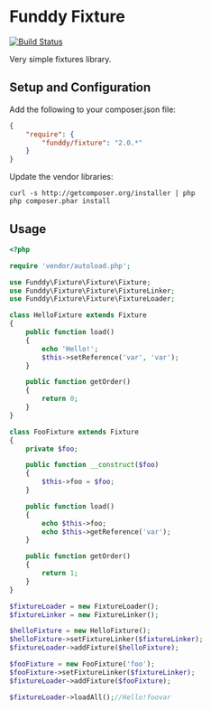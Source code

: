 Funddy Fixture
==============

[![Build Status](https://secure.travis-ci.org/funddy/fixture.png?branch=master)](http://travis-ci.org/funddy/fixture)

Very simple fixtures library.

Setup and Configuration
-----------------------
Add the following to your composer.json file:
```json
{
    "require": {
        "funddy/fixture": "2.0.*"
    }
}
```

Update the vendor libraries:

    curl -s http://getcomposer.org/installer | php
    php composer.phar install

Usage
-----
```php
<?php

require 'vendor/autoload.php';

use Funddy\Fixture\Fixture\Fixture;
use Funddy\Fixture\Fixture\FixtureLinker;
use Funddy\Fixture\Fixture\FixtureLoader;

class HelloFixture extends Fixture
{
    public function load()
    {
        echo 'Hello!';
        $this->setReference('var', 'var');
    }

    public function getOrder()
    {
        return 0;
    }
}

class FooFixture extends Fixture
{
    private $foo;

    public function __construct($foo)
    {
        $this->foo = $foo;
    }

    public function load()
    {
        echo $this->foo;
        echo $this->getReference('var');
    }

    public function getOrder()
    {
        return 1;
    }
}

$fixtureLoader = new FixtureLoader();
$fixtureLinker = new FixtureLinker();

$helloFixture = new HelloFixture();
$helloFixture->setFixtureLinker($fixtureLinker);
$fixtureLoader->addFixture($helloFixture);

$fooFixture = new FooFixture('foo');
$fooFixture->setFixtureLinker($fixtureLinker);
$fixtureLoader->addFixture($fooFixture);

$fixtureLoader->loadAll();//Hello!foovar
```